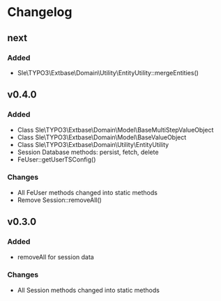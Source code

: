 # Changelog

## next
### Added
- Sle\TYPO3\Extbase\Domain\Utility\EntityUtility::mergeEntities()

## v0.4.0
### Added
- Class Sle\TYPO3\Extbase\Domain\Model\BaseMultiStepValueObject
- Class Sle\TYPO3\Extbase\Domain\Model\BaseValueObject
- Class Sle\TYPO3\Extbase\Domain\Utility\EntityUtility
- Session Database methods: persist, fetch, delete
- FeUser::getUserTSConfig()

### Changes
- All FeUser methods changed into static methods
- Remove Session::removeAll()

## v0.3.0
### Added
- removeAll for session data

### Changes
- All Session methods changed into static methods
